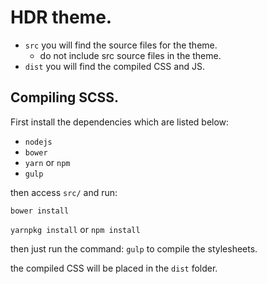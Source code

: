 # HDR theme.

- `src` you will find the source files for the theme.
  - do not include src source files in the theme.
- `dist` you will find the compiled CSS and JS.

## Compiling SCSS.

First install the dependencies which are listed below:
 - `nodejs`
 - `bower`
 - `yarn` or `npm` 
 - `gulp`

then access `src/` and run:

`bower install`

`yarnpkg install` or `npm install`

then just run the command: `gulp` to compile the stylesheets.

the compiled CSS will be placed in the `dist` folder.
